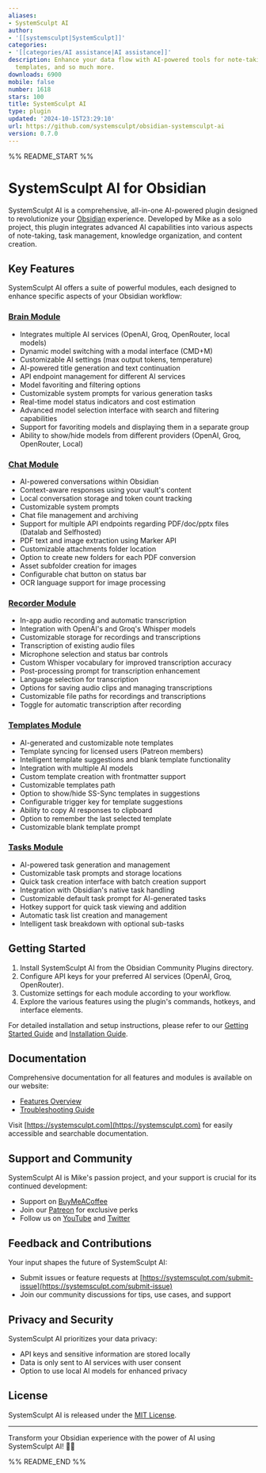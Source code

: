 ```yaml
---
aliases:
- SystemSculpt AI
author:
- '[[systemsculpt|SystemSculpt]]'
categories:
- '[[categories/AI assistance|AI assistance]]'
description: Enhance your data flow with AI-powered tools for note-taking, task management,
  templates, and so much more.
downloads: 6900
mobile: false
number: 1618
stars: 100
title: SystemSculpt AI
type: plugin
updated: '2024-10-15T23:29:10'
url: https://github.com/systemsculpt/obsidian-systemsculpt-ai
version: 0.7.0
---
```


%% README_START %%

# SystemSculpt AI for Obsidian

SystemSculpt AI is a comprehensive, all-in-one AI-powered plugin designed to revolutionize your [Obsidian](https://obsidian.md/) experience. Developed by Mike as a solo project, this plugin integrates advanced AI capabilities into various aspects of note-taking, task management, knowledge organization, and content creation.

## Key Features

SystemSculpt AI offers a suite of powerful modules, each designed to enhance specific aspects of your Obsidian workflow:

### [Brain Module](https://www.systemsculpt.com/docs/brain-module-docs/brain-overview)

- Integrates multiple AI services (OpenAI, Groq, OpenRouter, local models)
- Dynamic model switching with a modal interface (CMD+M)
- Customizable AI settings (max output tokens, temperature)
- AI-powered title generation and text continuation
- API endpoint management for different AI services
- Model favoriting and filtering options
- Customizable system prompts for various generation tasks
- Real-time model status indicators and cost estimation
- Advanced model selection interface with search and filtering capabilities
- Support for favoriting models and displaying them in a separate group
- Ability to show/hide models from different providers (OpenAI, Groq, OpenRouter, Local)

### [Chat Module](https://www.systemsculpt.com/docs/chat-module-docs/chat-overview)

- AI-powered conversations within Obsidian
- Context-aware responses using your vault's content
- Local conversation storage and token count tracking
- Customizable system prompts
- Chat file management and archiving
- Support for multiple API endpoints regarding PDF/doc/pptx files (Datalab and Selfhosted)
- PDF text and image extraction using Marker API
- Customizable attachments folder location
- Option to create new folders for each PDF conversion
- Asset subfolder creation for images
- Configurable chat button on status bar
- OCR language support for image processing

### [Recorder Module](https://www.systemsculpt.com/docs/recorder-module-docs/recorder-overview)

- In-app audio recording and automatic transcription
- Integration with OpenAI's and Groq's Whisper models
- Customizable storage for recordings and transcriptions
- Transcription of existing audio files
- Microphone selection and status bar controls
- Custom Whisper vocabulary for improved transcription accuracy
- Post-processing prompt for transcription enhancement
- Language selection for transcription
- Options for saving audio clips and managing transcriptions
- Customizable file paths for recordings and transcriptions
- Toggle for automatic transcription after recording

### [Templates Module](https://www.systemsculpt.com/docs/templates-module-docs/templates-overview)

- AI-generated and customizable note templates
- Template syncing for licensed users (Patreon members)
- Intelligent template suggestions and blank template functionality
- Integration with multiple AI models
- Custom template creation with frontmatter support
- Customizable templates path
- Option to show/hide SS-Sync templates in suggestions
- Configurable trigger key for template suggestions
- Ability to copy AI responses to clipboard
- Option to remember the last selected template
- Customizable blank template prompt

### [Tasks Module](https://www.systemsculpt.com/docs/tasks-module-docs/tasks-overview)

- AI-powered task generation and management
- Customizable task prompts and storage locations
- Quick task creation interface with batch creation support
- Integration with Obsidian's native task handling
- Customizable default task prompt for AI-generated tasks
- Hotkey support for quick task viewing and addition
- Automatic task list creation and management
- Intelligent task breakdown with optional sub-tasks

## Getting Started

1. Install SystemSculpt AI from the Obsidian Community Plugins directory.
2. Configure API keys for your preferred AI services (OpenAI, Groq, OpenRouter).
3. Customize settings for each module according to your workflow.
4. Explore the various features using the plugin's commands, hotkeys, and interface elements.

For detailed installation and setup instructions, please refer to our [Getting Started Guide](https://www.systemsculpt.com/docs/getting-started) and [Installation Guide](https://www.systemsculpt.com/docs/installation).

## Documentation

Comprehensive documentation for all features and modules is available on our website:

- [Features Overview](https://www.systemsculpt.com/docs/features)
- [Troubleshooting Guide](https://www.systemsculpt.com/docs/troubleshooting)

Visit [https://systemsculpt.com](https://systemsculpt.com) for easily accessible and searchable documentation.

## Support and Community

SystemSculpt AI is Mike's passion project, and your support is crucial for its continued development:

- Support on [BuyMeACoffee](https://www.buymeacoffee.com/SystemSculpt)
- Join our [Patreon](https://www.patreon.com/SystemSculpt) for exclusive perks
- Follow us on [YouTube](https://www.youtube.com/systemsculpt) and [Twitter](https://x.com/systemsculpt)

## Feedback and Contributions

Your input shapes the future of SystemSculpt AI:

- Submit issues or feature requests at [https://systemsculpt.com/submit-issue](https://systemsculpt.com/submit-issue)
- Join our community discussions for tips, use cases, and support

## Privacy and Security

SystemSculpt AI prioritizes your data privacy:

- API keys and sensitive information are stored locally
- Data is only sent to AI services with user consent
- Option to use local AI models for enhanced privacy

## License

SystemSculpt AI is released under the [MIT License](LICENSE).

---

Transform your Obsidian experience with the power of AI using SystemSculpt AI! 🚀🧠


%% README_END %%